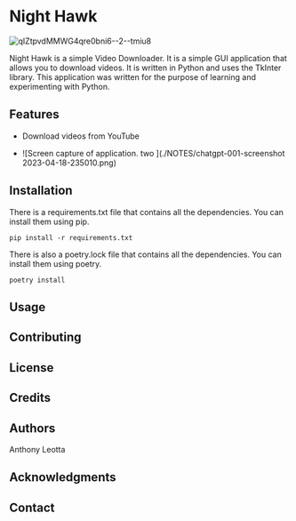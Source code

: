 # Night Hawk

![qIZtpvdMMWG4qre0bni6--2--tmiu8](E:\dev\nighthawk\qIZtpvdMMWG4qre0bni6--2--tmiu8.jpg)

Night Hawk is a simple Video Downloader. It is a simple GUI application that allows you to download videos. It is written in Python and uses the TkInter library. This application was written for the purpose of learning and experimenting with Python.


## Features

- Download videos from YouTube

- ![Screen capture of application.  two ](./NOTES/chatgpt-001-screenshot 2023-04-18-235010.png)
## Installation

There is a requirements.txt file that contains all the dependencies. You can install them using pip.

```
pip install -r requirements.txt
```

There is also a poetry.lock file that contains all the dependencies. You can install them using poetry.

```
poetry install
```

## Usage

## Contributing

## License

## Credits

## Authors

Anthony Leotta

## Acknowledgments

## Contact